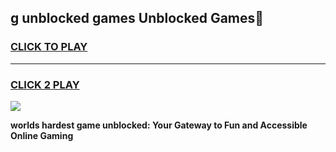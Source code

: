 
## g unblocked games Unblocked Games👋
<h3>
<a href="https://premium.freeplayer.one?title=g_unblocked_games&ref=16F">CLICK TO PLAY</a></h3>
<hr>

<h3>
<a href="https://premium.freeplayer.one?title=g_unblocked_games&ref=16F">CLICK 2 PLAY</a>
  
</h3>

<a href="https://premium.freeplayer.one?title=g_unblocked_games&ref=16F/"><img src="https://clearcache.store/games.png"></a>


**worlds hardest game unblocked: Your Gateway to Fun and Accessible Online Gaming**
